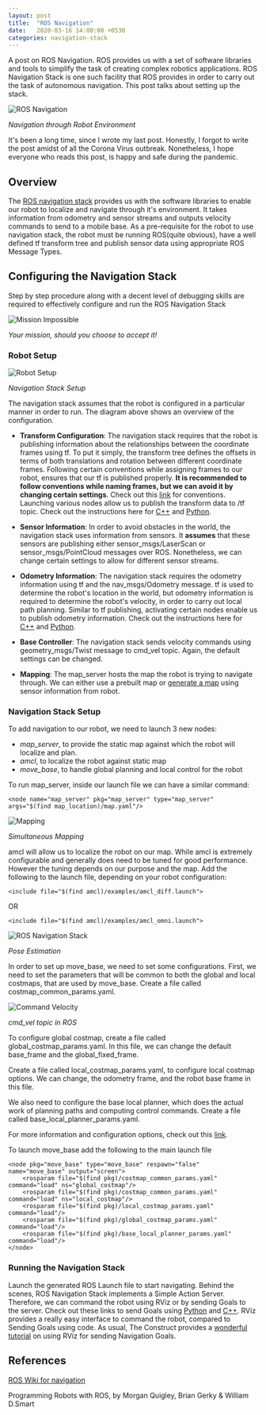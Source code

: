 ```yaml
---
layout: post
title:  "ROS Navigation"
date:   2020-03-16 14:00:00 +0530
categories: navigation-stack
---
```

A post on ROS Navigation. ROS provides us with a set of software libraries and tools to simplify the task of creating complex robotics applications. ROS Navigation Stack is one such facility that ROS provides in order to carry out the task of autonomous navigation. This post talks about setting up the stack.

![ROS Navigation](https://20kh6h3g46l33ivuea3rxuyu-wpengine.netdna-ssl.com/wp-content/uploads/2018/08/Screen-Shot-2018-08-14-at-3.48.34-PM-e1534276207970.png)

*Navigation through Robot Environment*

It's been a long time, since I wrote my last post. Honestly, I forgot to write the post amidst of all the Corona Virus outbreak. Nonetheless, I hope everyone who reads this post, is happy and safe during the pandemic.

## Overview
The [ROS navigation stack](https://www.youtube.com/watch?v=Zjb_2krr1Xg) provides us with the software libraries to enable our robot to localize and navigate through it's environment. It takes information from odometry and sensor streams and outputs velocity commands to send to a mobile base. As a pre-requisite for the robot to use navigation stack, the robot must be running ROS(quite obvious), have a well defined tf transform tree and publish sensor data using appropriate ROS Message Types.

## Configuring the Navigation Stack
Step by step procedure along with a decent level of debugging skills are required to effectively configure and run the ROS Navigation Stack

![Mission Impossible](https://media.giphy.com/media/BfEPLLvxqzR6g/giphy.gif)

*Your mission, should you choose to accept it!*

### Robot Setup
![Robot Setup](http://wiki.ros.org/navigation/Tutorials/RobotSetup?action=AttachFile&do=get&target=overview_tf_small.png)

*Navigation Stack Setup*

The navigation stack assumes that the robot is configured in a particular manner in order to run. The diagram above shows an overview of the configuration.

- **Transform Configuration**: The navigation stack requires that the robot is publishing information about the relationships between the coordinate frames using tf. To put it simply, the transform tree defines the offsets in terms of both translations and rotation between different coordinate frames. Following certain conventions while assigning frames to our robot, ensures that our tf is published properly. **It is recommended to follow conventions while naming frames, but we can avoid it by changing certain settings**. Check out this [link](https://www.ros.org/reps/rep-0105.html) for conventions. Launching various nodes allow us to publish the transform data to /tf topic. Check out the instructions here for [C++](http://wiki.ros.org/navigation/Tutorials/RobotSetup/TF) and [Python](http://wiki.ros.org/tf/TfUsingPython).

- **Sensor Information**: In order to avoid obstacles in the world, the navigation stack uses information from sensors. It **assumes** that these sensors are publishing either sensor_msgs/LaserScan or sensor_msgs/PointCloud messages over ROS. Nonetheless, we can change certain settings to allow for different sensor streams.

- **Odometry Information**: The navigation stack requires the odometry information using tf and the nav_msgs/Odometry message. tf is used to determine the robot's location in the world, but odometry information is required to determine the robot's velocity, in order to carry out local path planning. Similar to tf publishing, activating certain nodes enable us to publish odometry information. Check out the instructions here for [C++](http://wiki.ros.org/navigation/Tutorials/RobotSetup/Odom) and [Python](https://gist.github.com/atotto/f2754f75bedb6ea56e3e0264ec405dcf).

- **Base Controller**: The navigation stack sends velocity commands using geometry_msgs/Twist message to cmd_vel topic. Again, the default settings can be changed.

- **Mapping**: The map_server hosts the map the robot is trying to navigate through. We can either use a prebuilt map or [generate a map](http://wiki.ros.org/slam_gmapping/Tutorials/MappingFromLoggedData) using sensor information from robot.

### Navigation Stack Setup

To add navigation to our robot, we need to launch 3 new nodes:

- *map_server*, to provide the static map against which the robot will localize and plan.
- *amcl*, to localize the robot against static map
- *move_base*, to handle global planning and local control for the robot

To run map_server, inside our launch file we can have a similar command:

`<node name="map_server" pkg="map_server" type="map_server" args="$(find map_location)/map.yaml"/>`

![Mapping](https://user-images.githubusercontent.com/14944147/37127014-cacc1d1c-2241-11e8-8c2e-6ff7341333c9.gif)

*Simultaneous Mapping*

amcl will allow us to localize the robot on our map. While amcl is extremely configurable and generally does need to be tuned for good performance. However the tuning depends on our purpose and the map. Add the following to the launch file, depending on your robot configuration:

`<include file="$(find amcl)/examples/amcl_diff.launch">`

OR

`<include file="$(find amcl)/examples/amcl_omni.launch">`

![ROS Navigation Stack](https://emanual.robotis.com/assets/images/platform/turtlebot3/navigation/2d_pose_estimate.png)

*Pose Estimation*

In order to set up move_base, we need to set some configurations. First, we need to set the parameters that will be common to both the global and local costmaps, that are used by move_base. Create a file called costmap_common_params.yaml.

![Command Velocity](https://i.gyazo.com/a4dcb3201507565fc4f09ffc8b0885e7.gif)

*cmd_vel topic in ROS*

To configure global costmap, create a file called global_costmap_params.yaml. In this file, we can change the default base_frame and the global_fixed_frame.

Create a file called local_costmap_params.yaml, to configure local costmap options. We can change, the odometry frame, and the robot base frame in this file.

We also need to configure the base local planner, which does the actual work of planning paths and computing control commands. Create a file called base_local_planner_params.yaml.

For more information and configuration options, check out this [link](http://wiki.ros.org/costmap_2d).

To launch move_base add the following to the main launch file

```
<node pkg="move_base" type="move_base" respawn="false" name="move_base" output="screen">
	<rosparam file="$(find pkg)/costmap_common_params.yaml" command="load" ns="global_costmap"/>
	<rosparam file="$(find pkg)/costmap_common_params.yaml" command="load" ns="local_costmap"/>
	<rosparam file="$(find pkg)/local_costmap_params.yaml" command="load"/>
	<rosparam file="$(find pkg)/global_costmap_params.yaml" command="load"/>
	<rosparam file="$(find pkg)/base_local_planner_params.yaml" command="load"/>
</node>
```

### Running the Navigation Stack
Launch the generated ROS Launch file to start navigating. Behind the scenes, ROS Navigation Stack implements a Simple Action Server. Therefore, we can command the robot using RViz or by sending Goals to the server. Check out these links to send Goals using [Python](https://hotblackrobotics.github.io/en/blog/2018/01/29/action-client-py/) and [C++](http://wiki.ros.org/navigation/Tutorials/SendingSimpleGoals). RViz provides a really easy interface to command the robot, compared to Sending Goals using code. As usual, The Construct provides a [wonderful tutorial](https://www.youtube.com/watch?v=Zjb_2krr1Xg) on using RViz for sending Navigation Goals.

## References

[ROS Wiki for navigation](http://wiki.ros.org/navigation)

Programming Robots with ROS, by Morgan Quigley, Brian Gerky & William D.Smart

